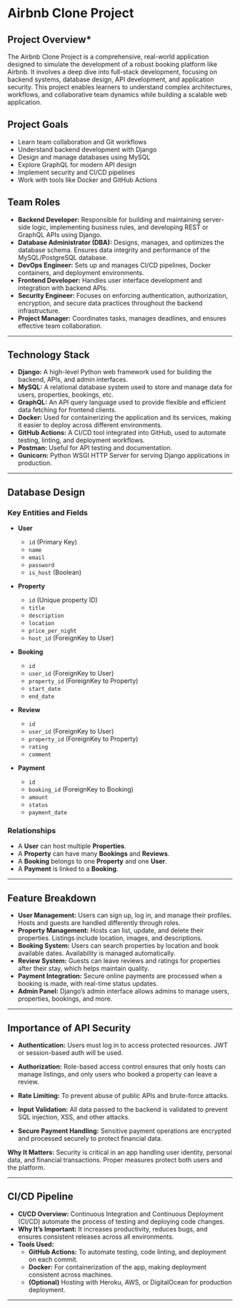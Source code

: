 # Airbnb Clone Project

## Project Overview*

The Airbnb Clone Project is a comprehensive, real-world application designed to simulate the development of a robust booking platform like Airbnb. It involves a deep dive into full-stack development, focusing on backend systems, database design, API development, and application security. This project enables learners to understand complex architectures, workflows, and collaborative team dynamics while building a scalable web application.

## Project Goals

- Learn team collaboration and Git workflows
- Understand backend development with Django
- Design and manage databases using MySQL
- Explore GraphQL for modern API design
- Implement security and CI/CD pipelines
- Work with tools like Docker and GitHub Actions

## Team Roles

- **Backend Developer:** Responsible for building and maintaining server-side logic, implementing business rules, and developing REST or GraphQL APIs using Django.
- **Database Administrator (DBA):** Designs, manages, and optimizes the database schema. Ensures data integrity and performance of the MySQL/PostgreSQL database.
- **DevOps Engineer:** Sets up and manages CI/CD pipelines, Docker containers, and deployment environments.
- **Frontend Developer:** Handles user interface development and integration with backend APIs.
- **Security Engineer:** Focuses on enforcing authentication, authorization, encryption, and secure data practices throughout the backend infrastructure.
- **Project Manager:** Coordinates tasks, manages deadlines, and ensures effective team collaboration.

---

## Technology Stack

- **Django:** A high-level Python web framework used for building the backend, APIs, and admin interfaces.
- **MySQL:** A relational database system used to store and manage data for users, properties, bookings, etc.
- **GraphQL:** An API query language used to provide flexible and efficient data fetching for frontend clients.
- **Docker:** Used for containerizing the application and its services, making it easier to deploy across different environments.
- **GitHub Actions:** A CI/CD tool integrated into GitHub, used to automate testing, linting, and deployment workflows.
- **Postman:** Useful for API testing and documentation.
- **Gunicorn:** Python WSGI HTTP Server for serving Django applications in production.

---

## Database Design

### Key Entities and Fields

- **User**
  - `id` (Primary Key)
  - `name`
  - `email`
  - `password`
  - `is_host` (Boolean)

- **Property**
  - `id` (Unique property ID)
  - `title`
  - `description`
  - `location`
  - `price_per_night`
  - `host_id` (ForeignKey to User)

- **Booking**
  - `id`
  - `user_id` (ForeignKey to User)
  - `property_id` (ForeignKey to Property)
  - `start_date`
  - `end_date`

- **Review**
  - `id`
  - `user_id` (ForeignKey to User)
  - `property_id` (ForeignKey to Property)
  - `rating`
  - `comment`

- **Payment**
  - `id`
  - `booking_id` (ForeignKey to Booking)
  - `amount`
  - `status`
  - `payment_date`

### Relationships

- A **User** can host multiple **Properties**.
- A **Property** can have many **Bookings** and **Reviews**.
- A **Booking** belongs to one **Property** and one **User**.
- A **Payment** is linked to a **Booking**.

---

## Feature Breakdown

- **User Management:** Users can sign up, log in, and manage their profiles. Hosts and guests are handled differently through roles.
- **Property Management:** Hosts can list, update, and delete their properties. Listings include location, images, and descriptions.
- **Booking System:** Users can search properties by location and book available dates. Availability is managed automatically.
- **Review System:** Guests can leave reviews and ratings for properties after their stay, which helps maintain quality.
- **Payment Integration:** Secure online payments are processed when a booking is made, with real-time status updates.
- **Admin Panel:** Django’s admin interface allows admins to manage users, properties, bookings, and more.

---

## Importance of API Security

- **Authentication:**
  Users must log in to access protected resources. JWT or session-based auth will be used.
  
- **Authorization:**
  Role-based access control ensures that only hosts can manage listings, and only users who booked a property can leave a review.
  
- **Rate Limiting:**
  To prevent abuse of public APIs and brute-force attacks.
  
- **Input Validation:** All data passed to the backend is validated to prevent SQL injection, XSS, and other attacks.
  
- **Secure Payment Handling:**
  Sensitive payment operations are encrypted and processed securely to protect financial data.

**Why It Matters:**
Security is critical in an app handling user identity, personal data, and financial transactions. Proper measures protect both users and the platform.

---

## CI/CD Pipeline

- **CI/CD Overview:** Continuous Integration and Continuous Deployment (CI/CD) automate the process of testing and deploying code changes.
- **Why It’s Important:** It increases productivity, reduces bugs, and ensures consistent releases across all environments.
- **Tools Used:**
  - **GitHub Actions:** To automate testing, code linting, and deployment on each commit.
  - **Docker:** For containerization of the app, making deployment consistent across machines.
  - **(Optional)** Hosting with Heroku, AWS, or DigitalOcean for production deployment.

---
